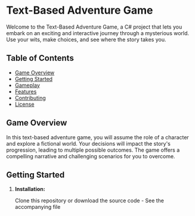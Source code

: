 # Text-Based Adventure Game

Welcome to the Text-Based Adventure Game, a C# project that lets you embark on an exciting and interactive journey through a mysterious world. Use your wits, make choices, and see where the story takes you.

## Table of Contents
- [Game Overview](#game-overview)
- [Getting Started](#getting-started)
- [Gameplay](#gameplay)
- [Features](#features)
- [Contributing](#contributing)
- [License](#license)

## Game Overview

In this text-based adventure game, you will assume the role of a character and explore a fictional world. Your decisions will impact the story's progression, leading to multiple possible outcomes. The game offers a compelling narrative and challenging scenarios for you to overcome.

## Getting Started

1. **Installation:**

   Clone this repository or download the source code - See the accompanying file
